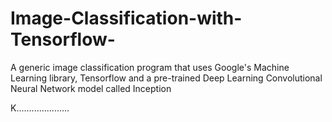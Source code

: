 # Image-Classification-with-Tensorflow-
A generic image classification program that uses Google's Machine Learning library, Tensorflow and a pre-trained Deep Learning Convolutional Neural Network model called Inception

K.....................
